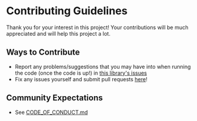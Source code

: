 # Contributing Guidelines

Thank you for your interest in this project! Your contributions will be much appreciated and will help this project a lot.

## Ways to Contribute
- Report any problems/suggestions that you may have into when running the code (once the code is up!) in [this library's issues](https://github.com/sarmxzh/PostITab/issues)
- Fix any issues yourself and submit pull requests [here](https://github.com/sarmxzh/PostITab/pulls)!

## Community Expectations
- See [CODE_OF_CONDUCT.md](https://github.com/sarmxzh/PostITab/blob/master/CODE_OF_CONDUCT.md)
